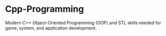 # Cpp-Programming
Modern C++ Object-Oriented Programming (OOP) and STL skills needed for game, system, and application development.
